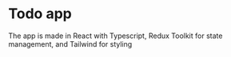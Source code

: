 # Todo app

The app is made in React with Typescript, Redux Toolkit for state management, and Tailwind for styling
